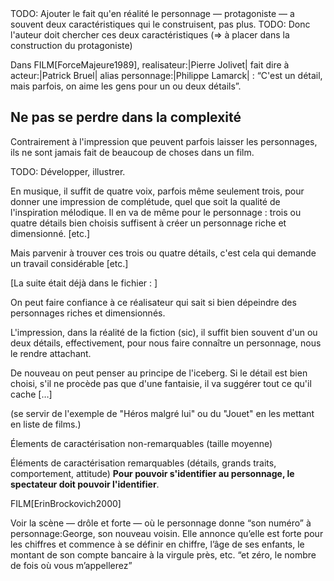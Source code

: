 <!-- Page: #371 Le personnage n'est qu'un détail -->

<adminonly>
  TODO: Ajouter le fait qu'en réalité le personnage —&nbsp;protagoniste&nbsp;— a souvent deux caractéristiques qui le construisent, pas plus.
  TODO: Donc l'auteur doit chercher ces deux caractéristiques (=> à placer dans la construction du protagoniste)
</adminonly>

Dans FILM[ForceMajeure1989], realisateur:|Pierre Jolivet| fait dire à acteur:|Patrick Bruel| alias personnage:|Philippe Lamarck| : “C'est un détail, mais parfois, on aime les gens pour un ou deux détails”.

## Ne pas se perdre dans la complexité

Contrairement à l'impression que peuvent parfois laisser les personnages, ils ne sont jamais fait de beaucoup de choses dans un film.

<adminonly>
  TODO: Développer, illustrer.
</adminonly>

En musique, il suffit de quatre voix, parfois même seulement trois, pour donner une impression de complétude, quel que soit la qualité de l'inspiration mélodique. Il en va de même pour le personnage : trois ou quatre détails bien choisis suffisent à créer un personnage riche et dimensionné. [etc.]

Mais parvenir à trouver ces trois ou quatre détails, c'est cela qui demande un travail considérable [etc.]

[La suite était déjà dans le fichier : ]

On peut faire confiance à ce réalisateur qui sait si bien dépeindre des personnages riches et dimensionnés.

L'impression, dans la réalité de la fiction (sic), il suffit bien souvent d'un ou deux détails, effectivement, pour nous faire connaître un personnage, nous le rendre attachant.

De nouveau on peut penser au principe de l'iceberg. Si le détail est bien choisi, s'il ne procède pas que d'une fantaisie, il va suggérer tout ce qu'il cache […]

(se servir de l'exemple de "Héros malgré lui" ou du "Jouet" en les mettant en liste de films.)

Élements de caractérisation non-remarquables (taille moyenne) 

Éléments de caractérisation remarquables (détails, grands traits, comportement, attitude) **Pour pouvoir s'identifier au personnage, le spectateur doit pouvoir l'identifier**.


FILM[ErinBrockovich2000]

Voir la scène — drôle et forte — où le personnage donne “son numéro” à personnage:George, son nouveau voisin. Elle annonce qu’elle est forte pour les chiffres et commence à se définir en chiffre, l’âge de ses enfants, le montant de son compte bancaire à la virgule près, etc. “et zéro, le nombre de fois où vous m’appellerez”
